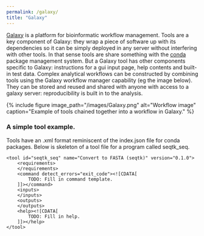 ```yaml
---
permalink: /galaxy/
title: "Galaxy"
---
```


[Galaxy](https://usegalaxy.org/) is a platform for bioinformatic workflow management.  Tools are a key component of Galaxy: they wrap a piece of software up with its dependencies so it can be simply deployed in any server without interfering with other tools.  In that sense tools are share something with the [conda](https://docs.conda.io/en/latest/) package management system.  But a Galaxy tool has other components specific to Galaxy: instructions for a gui input page, help contents and built-in test data.  Complex analytical workflows can be constructed by combining tools using the Galaxy workflow manager capability (eg the image below).  They can be stored and reused and shared with anyone with access to a galaxy server:  reproducibility is built in to the analysis.  

{% include figure image_path="/images/Galaxy.png" alt="Workflow image" caption="Example of tools chained together into a workflow in Galaxy." %}


### A simple tool example.  
Tools have an .xml format reminiscent of the index.json file for conda packages.  Below is skeleton of a tool file for a program called seqtk_seq.  

~~~
<tool id="seqtk_seq" name="Convert to FASTA (seqtk)" version="0.1.0">
    <requirements>
    </requirements>
    <command detect_errors="exit_code"><![CDATA[
        TODO: Fill in command template.
    ]]></command>
    <inputs>
    </inputs>
    <outputs>
    </outputs>
    <help><![CDATA[
        TODO: Fill in help.
    ]]></help>
</tool>
~~~~